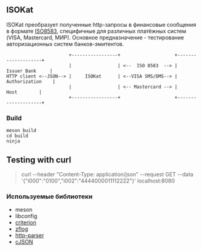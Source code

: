 ## ISOKat

ISOKat преобразует полученные http-запросы в финансовые сообщения в формате [ISO8583](https://en.wikipedia.org/wiki/ISO_8583), специфичные для различных платёжных систем (VISA, Mastercard, МИР). Основное предназначение - тестирование авторизационных систем банков-эмитентов.

                           +-----------------+                    +--------------------+
                           |                 | <--  ISO 8583  --> |    Issuer Bank     |
    HTTP client <--JSON--> |     ISOKat      | <--VISA SMS/DMS--> |   Authorization    |
                           |                 | <-- Mastercard --> |        Host        |
                           +-----------------+                    +--------------------+

### Build
    meson build
    cd build
    ninja

## Testing with curl
> curl --header "Content-Type: application/json" --request GET --data '{"i000":"0100","i002":"4444000011112222"}' localhost:8080


### Используемые библиотеки
* meson
* libconfig
* [criterion](https://github.com/Snaipe/Criterion)
* [zflog](https://github.com/wonder-mice/zf_log)
* [http-parser](https://github.com/nodejs/http-parser)
* [cJSON](https://github.com/DaveGamble/cJSON)

